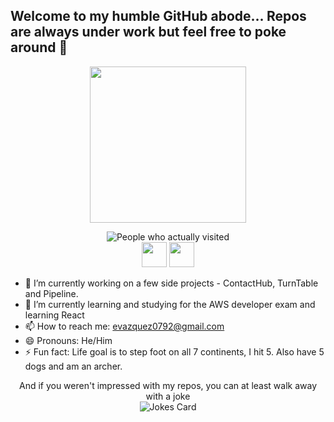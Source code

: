 ## Welcome to my humble GitHub abode... Repos are always under work but feel free to poke around 👋
<p align ="center"> <img width = "250" src="https://i.giphy.com/media/v1.Y2lkPTc5MGI3NjExM3ZnNmY4MGQ2emdkc2swMGJoa2Y0ZHRydXdycXRodWtodm95OWdoNCZlcD12MV9pbnRlcm5hbF9naWZfYnlfaWQmY3Q9Zw/f1UH5LwVuWucM/giphy.gif"> </p>
<p align="center">
  <img src="https://komarev.com/ghpvc/?username=v4vazquez&style=plastic&color=blue&label=People+who+actually+viewed+my+profile+and+boosted+my+self+esteem+🥲&nbsp;&nbsp;&nbsp;&nbsp;&nbsp;&nbsp;" alt="    People who actually visited">
  <br>
    <a href = "https:dev.to/v4vazquez"><img width = "40" height = "40" src="https://github.com/user-attachments/assets/58bb5285-373c-4619-a5ec-be0a423fa803"/></a>
  <a href = "https:linkedin.com/in/v4vazquez"><img width = "40" height = "40" src="https://github.com/user-attachments/assets/5c85ed24-c458-42cd-957d-e1a2c8e92404"/></a>
</p>

- 🔭 I’m currently working on a few side projects - ContactHub, TurnTable and Pipeline.
- 🌱 I’m currently learning and studying for the AWS developer exam and learning React
- 📫 How to reach me: evazquez0792@gmail.com
- 😄 Pronouns: He/Him
- ⚡ Fun fact: Life goal is to step foot on all 7 continents, I hit 5. Also have 5 dogs and am an archer.

<p align ="center"> And if you weren't impressed with my repos, you can at least walk away with a joke <br>
  <img src="https://readme-jokes.vercel.app/api" alt="Jokes Card" /></p>


   <!--
**v4vazquez/v4vazquez** is a ✨ _special_ ✨ repository because its `README.md` (this file) appears on your GitHub profile.

Here are some ideas to get you started:

- 🔭 I’m currently working on a few side projects - ContactHub, TurnTable and Pipeline.
- 🌱 I’m currently learning and studying React and the AWS developer exam
- 👯 I’m looking to collaborate on ...
- 🤔 I’m looking for help with ...
- 💬 Ask me about ...
- 📫 How to reach me: ...
- 😄 Pronouns: ...
- ⚡ Fun fact: ...
-->
